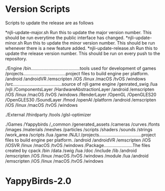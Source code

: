 # Version Scripts

Scripts to update the release are as follows

*njli-update-major.sh
  Run this to update the major version number.
  This should be run everytime the public interface has changed.
*njli-update-minor.sh
  Run this to update the minor version number.
  This should be run whenever there is a new feature added.
*njli-update-release.sh
  Run this to update the release version number.
  This should be run on every push to the repository.

./Engine
    /bin.......................................tools used for development of games
    /projects..................................project files to build engine per platform.
        /android
        /androidVR
        /emscripten
        /iOS
        /linux
        /macOS
        /tvOS
        /windows
    /src.......................................source of njli game engine
        /genrated_swig
            /lua
        /njli
            /ComponentsLayer
            /HardwareAbstractionLayer
                /android
                /emscripten
                /iOS
                /linux
                /macOS
                /tvOS
                /windows
            /RenderLayer
                /OpenGL
                /OpenGLES20
                /OpenGLES30
            /SoundLayer
                /fmod
                /openAl
        /platform
            /android
            /emscripten
            /iOS
            /linux
            /macOS
            /tvOS
            /windows

./External
    /thirdparty
    /tools
        /glsl-optimizer

./Games
    /Yappybirds
        /_common
            /generated_assets
                /cameras
                /curves
                /fonts
                /images
                /materials
                /meshes
                /particles
                /scripts
                /shaders
                /sounds
                /strings
            /work_area
                /scripts
                    /lua
                        /game
                        /NJLI
        /projects..................................project files to build engine per platform.
            /android
            /androidVR
            /emscripten
            /iOS
            /iOSVR
            /linux
            /macOS
            /tvOS
            /windows
/Package.......................The files created by cpack
    /bin
    /data
        /swig
            /lua
    /doc
    /include
    /lib
        /android
        /emscripten
        /iOS
        /linux
        /macOS
        /tvOS
        /windows
    /module
        /lua
            /android
            /emscripten
            /iOS
            /linux
            /macOS
            /tvOS
            /windows
# YappyBirds-2.0
